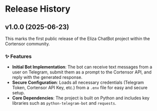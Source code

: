 # Release History

## v1.0.0 (2025-06-23)

This marks the first public release of the Eliza ChatBot project within the Cortensor community.

### ✨ Features

* **Initial Bot Implementation**: The bot can receive text messages from a user on Telegram, submit them as a prompt to the Cortensor API, and reply with the generated response.
* **Secure Configuration**: Loads all necessary credentials (Telegram Token, Cortensor API Key, etc.) from a `.env` file for easy and secure setup.
* **Core Dependencies**: The project is built on Python and includes key libraries such as `python-telegram-bot` and `requests`.
